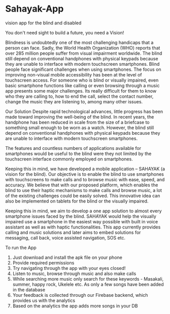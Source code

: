 # Sahayak-App
vision app for the blind and disabled

You don't need sight to build a future, you need a Vision!

Blindness is undoubtedly one of the most challenging handicaps that a person can face. Sadly, the World Health Organization (WHO) reports that over 285 million people suffer from visual impairment worldwide. The blind still depend on conventional handphones with physical keypads because they are unable to interface with modern touchscreen smartphones. Blind people face significant challenges when using smartphones. The focus on improving non-visual mobile accessibility has been at the level of touchscreen access. For someone who is blind or visually impaired, even basic smartphone functions like calling or even browsing through a music app presents some major challenges. Its really difficult for them to know who they are calling to, how to end the call, select the contact number, change the music they are listening to, among many other issues.

Our Solution
Despite rapid technological advances, little progress has been made toward improving the well-being of the blind. In recent years, the handphone has been reduced in scale from the size of a briefcase to something small enough to be worn as a watch. However, the blind still depend on conventional handphones with physical keypads because they are unable to interface with modern touchscreen smartphones.

The features and countless numbers of applications available for smartphones would be useful to the blind were they not limited by the touchscreen interface commonly employed on smartphones.

Keeping this in mind, we have developed a mobile application – SAHAYAK (a vision for the blind). Our objective is to enable the blind to use smartphones with touchscreens to make calls and to browse music with ease, speed, and accuracy. We believe that with our proposed platform, which enables the blind to use their haptic mechanisms to make calls and browse music, a lot of the existing challenges could be easily solved. This innovative idea can also be implemented on tablets for the blind or the visually impaired. 

Keeping this in mind, we aim to develop a one app solution to almost every smartphone issues faced by the blind. SAHAYAK would help the visually impaired use a smartphone in the easiest way possible with built in voice assistant as well as with haptic functionalities. This app currently provides calling and music solutions and later aims to embed solutions for messaging, call back, voice assisted navigation, SOS etc.


To run the App
1. Just download and install the apk file on your phone
2. Provide required permissions
3. Try navigating through the app with your eyes closed!
4. Listen to music, browse through music and also make calls
5. While searching more music only search for these keywords - Masakali, summer, happy rock, Ukelele etc. As only a few songs have been added in the database 
6. Your feedback is collected through our Firebase backend, which provides us with the analytics
7. Based on the analytics the app adds more songs in your DB
